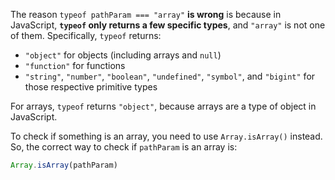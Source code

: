 The reason `typeof pathParam === "array"` **is wrong** is because in JavaScript, **`typeof` only returns a few specific types**, and `"array"` is not one of them. Specifically, `typeof` returns:

- `"object"` for objects (including arrays and `null`)
- `"function"` for functions
- `"string"`, `"number"`, `"boolean"`, `"undefined"`, `"symbol"`, and `"bigint"` for those respective primitive types

For arrays, `typeof` returns `"object"`, because arrays are a type of object in JavaScript.

To check if something is an array, you need to use `Array.isArray()` instead. So, the correct way to check if `pathParam` is an array is:

```js
Array.isArray(pathParam)
```


